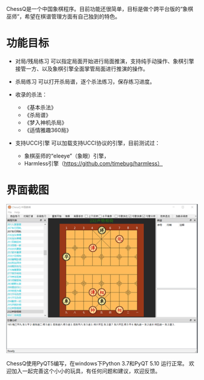 
ChessQ是一个中国象棋程序。目前功能还很简单，目标是做个跨平台版的“象棋巫师”，希望在棋谱管理方面有自己独到的特色。

# 功能目标
 
- 对局/残局练习
  可以指定局面开始进行局面推演，支持纯手动操作、象棋引擎接管一方、以及象棋引擎全面掌管局面进行推演的操作。

- 杀局练习
   可以打开杀局谱，逐个杀法练习，保存练习进度。 

- 收录的杀法：	
  * 《基本杀法》
  * 《杀局谱》
  * 《梦入神机杀局》
  * 《适情雅趣360局》  
  
- 支持UCCI引擎
  可以加载支持UCCI协议的引擎，目前测试过：
  * 象棋巫师的“eleeye”（象眼）引擎，
  * Harmless引擎（https://github.com/timebug/harmless）

# 界面截图
<img src="./doc/screenshot/main.png"/>


ChessQ使用PyQT5编写，在windows下Python 3.7和PyQT 5.10 运行正常。
欢迎加入一起完善这个小小的玩具，有任何问题和建议，欢迎反馈。
